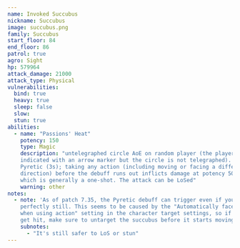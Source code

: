 ```yaml
---
name: Invoked Succubus
nickname: Succubus
image: succubus.png
family: Succubus
start_floor: 84
end_floor: 86
patrol: true
agro: Sight
hp: 579964
attack_damage: 21000
attack_type: Physical
vulnerabilities:
  bind: true
  heavy: true
  sleep: false
  slow: 
  stun: true
abilities:
  - name: "Passions' Heat"
    potency: 150
    type: Magic
    description: "untelegraphed circle AoE on random player (the player is
    indicated with an arrow marker but the circle is not telegraphed). Inflicts
    Pyretic (3s); taking any action (including moving or facing a different
    direction) before the debuff runs out inflicts damage at potency 5000,
    which is generally a one-shot. The attack can be LoSed"
    warning: other
notes:
  - note: 'As of patch 7.35, the Pyretic debuff can trigger even if you remain
    perfectly still. This seems to be caused by the "Automatically face target
    when using action" setting in the character target settings, so if you do
    get hit, make sure to untarget the succubus before it starts moving'
    subnotes:
      - "It's still safer to LoS or stun"
---
```

